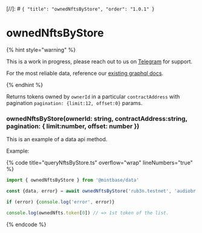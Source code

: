 [//]: # `{ "title": "ownedNftsByStore", "order": "1.0.1" }`
# ownedNftsByStore


{% hint style="warning" %}

This is a work in progress, please reach out to us on [Telegram](https://t.me/mintdev) for support.

For the most reliable data, reference our [existing graphql docs](https://docs.mintbase.io/dev/read-data/mintbase-graph).

{% endhint %}




Returns tokens owned by `ownerId`  in a particular `contractAddress`  with pagination `pagination: {limit:12, offset:0}`  params.



### ownedNftsByStore(ownerId: string, contractAddress:string, pagination: { limit:number, offset: number })



This is an example of a data api method.




Example:



{% code title="queryNftsByStore.ts" overflow="wrap" lineNumbers="true" %}

```typescript
import { ownedNftsByStore } from '@mintbase/data'

const {data, error} = await ownedNftsByStore('rub3n.testnet', 'audiobr.mintspace2.testnet' { limit: 20 , offset: 0});

if (error) {console.log('error', error)}

console.log(ownedNfts.token[0]) // => 1st token of the list.

```

{% endcode %}
